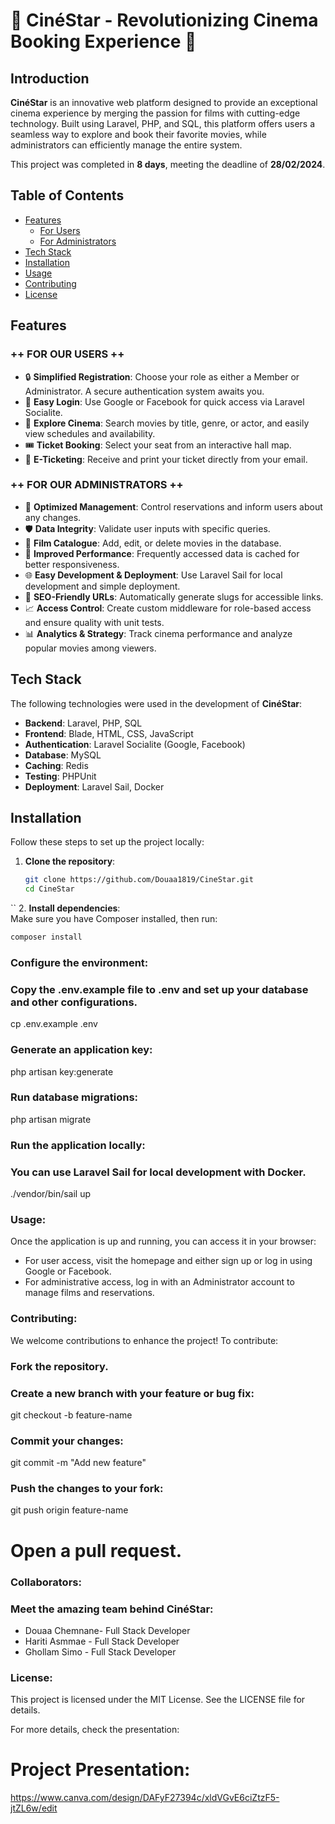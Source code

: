 # 🎥 CinéStar - Revolutionizing Cinema Booking Experience 🎥

## Introduction

**CinéStar** is an innovative web platform designed to provide an exceptional cinema experience by merging the passion for films with cutting-edge technology. Built using Laravel, PHP, and SQL, this platform offers users a seamless way to explore and book their favorite movies, while administrators can efficiently manage the entire system.

This project was completed in **8 days**, meeting the deadline of **28/02/2024**.

## Table of Contents
- [Features](#features)
  - [For Users](#for-users)
  - [For Administrators](#for-administrators)
- [Tech Stack](#tech-stack)
- [Installation](#installation)
- [Usage](#usage)
- [Contributing](#contributing)
- [License](#license)

## Features

### ++ FOR OUR USERS ++
- 🔒 **Simplified Registration**: Choose your role as either a Member or Administrator. A secure authentication system awaits you.
- 🌟 **Easy Login**: Use Google or Facebook for quick access via Laravel Socialite.
- 🎥 **Explore Cinema**: Search movies by title, genre, or actor, and easily view schedules and availability.
- 🎟️ **Ticket Booking**: Select your seat from an interactive hall map.
- 📧 **E-Ticketing**: Receive and print your ticket directly from your email.

### ++ FOR OUR ADMINISTRATORS ++
- 🚀 **Optimized Management**: Control reservations and inform users about any changes.
- 🛡️ **Data Integrity**: Validate user inputs with specific queries.
- 💼 **Film Catalogue**: Add, edit, or delete movies in the database.
- 🔄 **Improved Performance**: Frequently accessed data is cached for better responsiveness.
- 🌐 **Easy Development & Deployment**: Use Laravel Sail for local development and simple deployment.
- 📝 **SEO-Friendly URLs**: Automatically generate slugs for accessible links.
- 📈 **Access Control**: Create custom middleware for role-based access and ensure quality with unit tests.
- 📊 **Analytics & Strategy**: Track cinema performance and analyze popular movies among viewers.

## Tech Stack

The following technologies were used in the development of **CinéStar**:
- **Backend**: Laravel, PHP, SQL
- **Frontend**: Blade, HTML, CSS, JavaScript
- **Authentication**: Laravel Socialite (Google, Facebook)
- **Database**: MySQL
- **Caching**: Redis
- **Testing**: PHPUnit
- **Deployment**: Laravel Sail, Docker

## Installation

Follow these steps to set up the project locally:

1. **Clone the repository**:
   ```bash
   git clone https://github.com/Douaa1819/CineStar.git
   cd CineStar
``
2. **Install dependencies**:  
   Make sure you have Composer installed, then run:
   ```bash
   composer install
````
### Configure the environment:
### Copy the .env.example file to .env and set up your database and other configurations.
cp .env.example .env

### Generate an application key:
php artisan key:generate

### Run database migrations:
php artisan migrate

### Run the application locally:
### You can use Laravel Sail for local development with Docker.
./vendor/bin/sail up

### Usage:

 Once the application is up and running, you can access it in your browser:
 - For user access, visit the homepage and either sign up or log in using Google or Facebook.
 - For administrative access, log in with an Administrator account to manage films and reservations.

### Contributing:
 We welcome contributions to enhance the project! To contribute:

### Fork the repository.

### Create a new branch with your feature or bug fix:
git checkout -b feature-name

### Commit your changes:
git commit -m "Add new feature"

### Push the changes to your fork:
git push origin feature-name

# Open a pull request.

### Collaborators:

### Meet the amazing team behind CinéStar:
 - Douaa Chemnane- Full Stack Developer
 - Hariti Asmmae - Full Stack Developer
 - Ghollam Simo - Full Stack Developer

### License:
This project is licensed under the MIT License. See the LICENSE file for details.

 For more details, check the presentation:
# Project Presentation: 
https://www.canva.com/design/DAFyF27394c/xldVGvE6ciZtzF5-jtZL6w/edit
